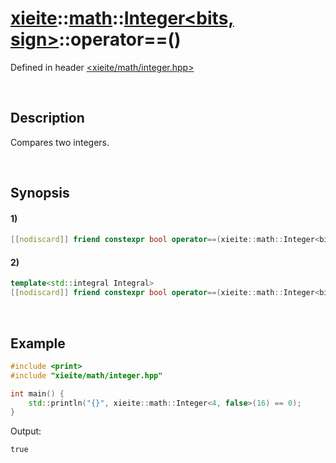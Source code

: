 # [xieite](../../../../../xieite.md)\:\:[math](../../../../../math.md)\:\:[Integer<bits, sign>](../../../../integer.md)\:\:operator==\(\)
Defined in header [<xieite/math/integer.hpp>](../../../../../../../include/xieite/math/integer.hpp)

&nbsp;

## Description
Compares two integers.

&nbsp;

## Synopsis
#### 1)
```cpp
[[nodiscard]] friend constexpr bool operator==(xieite::math::Integer<bits, sign> leftComparand, xieite::math::Integer<bits, sign> rightComparand) noexcept;
```
#### 2)
```cpp
template<std::integral Integral>
[[nodiscard]] friend constexpr bool operator==(xieite::math::Integer<bits, sign> leftComparand, Integral rightComparand) noexcept;
```

&nbsp;

## Example
```cpp
#include <print>
#include "xieite/math/integer.hpp"

int main() {
    std::println("{}", xieite::math::Integer<4, false>(16) == 0);
}
```
Output:
```
true
```
